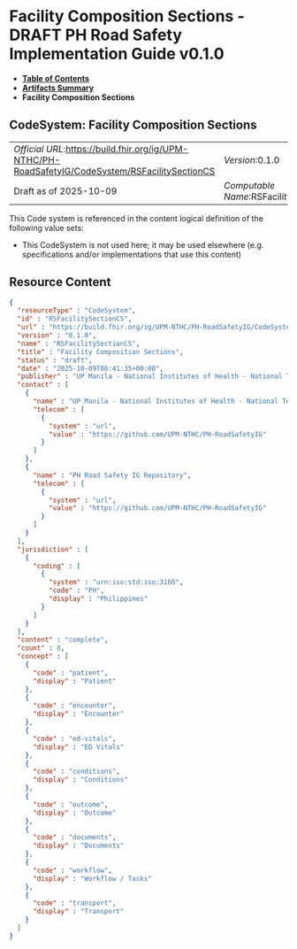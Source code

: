 # Facility Composition Sections - DRAFT PH Road Safety Implementation Guide v0.1.0

* [**Table of Contents**](toc.md)
* [**Artifacts Summary**](artifacts.md)
* **Facility Composition Sections**

## CodeSystem: Facility Composition Sections 

| | |
| :--- | :--- |
| *Official URL*:https://build.fhir.org/ig/UPM-NTHC/PH-RoadSafetyIG/CodeSystem/RSFacilitySectionCS | *Version*:0.1.0 |
| Draft as of 2025-10-09 | *Computable Name*:RSFacilitySectionCS |

 This Code system is referenced in the content logical definition of the following value sets: 

* This CodeSystem is not used here; it may be used elsewhere (e.g. specifications and/or implementations that use this content)



## Resource Content

```json
{
  "resourceType" : "CodeSystem",
  "id" : "RSFacilitySectionCS",
  "url" : "https://build.fhir.org/ig/UPM-NTHC/PH-RoadSafetyIG/CodeSystem/RSFacilitySectionCS",
  "version" : "0.1.0",
  "name" : "RSFacilitySectionCS",
  "title" : "Facility Composition Sections",
  "status" : "draft",
  "date" : "2025-10-09T08:41:35+00:00",
  "publisher" : "UP Manila - National Institutes of Health - National Telehealth Center",
  "contact" : [
    {
      "name" : "UP Manila - National Institutes of Health - National Telehealth Center",
      "telecom" : [
        {
          "system" : "url",
          "value" : "https://github.com/UPM-NTHC/PH-RoadSafetyIG"
        }
      ]
    },
    {
      "name" : "PH Road Safety IG Repository",
      "telecom" : [
        {
          "system" : "url",
          "value" : "https://github.com/UPM-NTHC/PH-RoadSafetyIG"
        }
      ]
    }
  ],
  "jurisdiction" : [
    {
      "coding" : [
        {
          "system" : "urn:iso:std:iso:3166",
          "code" : "PH",
          "display" : "Philippines"
        }
      ]
    }
  ],
  "content" : "complete",
  "count" : 8,
  "concept" : [
    {
      "code" : "patient",
      "display" : "Patient"
    },
    {
      "code" : "encounter",
      "display" : "Encounter"
    },
    {
      "code" : "ed-vitals",
      "display" : "ED Vitals"
    },
    {
      "code" : "conditions",
      "display" : "Conditions"
    },
    {
      "code" : "outcome",
      "display" : "Outcome"
    },
    {
      "code" : "documents",
      "display" : "Documents"
    },
    {
      "code" : "workflow",
      "display" : "Workflow / Tasks"
    },
    {
      "code" : "transport",
      "display" : "Transport"
    }
  ]
}

```
